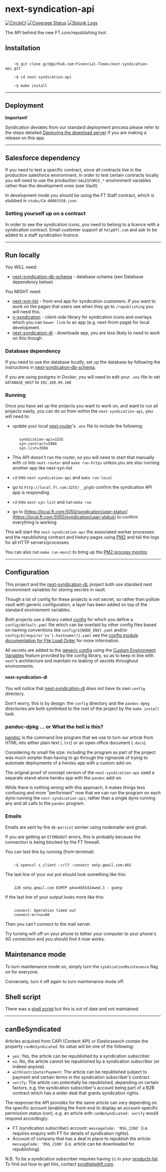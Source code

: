 # next-syndication-api

[![CircleCI](https://circleci.com/gh/Financial-Times/next-syndication-api.svg?style=svg)](https://circleci.com/gh/Financial-Times/next-syndication-api)
[![Coverage Status](https://coveralls.io/repos/github/Financial-Times/next-syndication-api/badge.svg?branch=master)](https://coveralls.io/github/Financial-Times/next-syndication-api?branch=master)
[![Splunk Logs](https://img.shields.io/badge/splunk-logs-brightgreen.svg)](https://financialtimes.splunkcloud.com/en-US/app/search/search?q=search%20source%3D%22%2Fvar%2Flog%2Fapps%2Fheroku%2Fft-next-syndication-api.log%22%20index%3D%22heroku%22&display.page.search.mode=verbose&dispatch.sample_ratio=1&earliest=-6d&latest=now&sid=1533553215.15335907)

The API behind the new FT.com/republishing tool.

## Installation

```shell

    ~$ git clone git@github.com:Financial-Times/next-syndication-api.git

    ~$ cd next-syndication-api

    ~$ make install

```

----
## Deployment

**Important!**

Syndication deviates from our standard deployment process please refer to the steps detailed [Deploying the download server](https://github.com/Financial-Times/next-syndication-dl#deploying-the-download-server) if you are making a release on this app.

---

## Salesforce dependency

If you need to test a specific contract, since all contracts live in the production salesforce environment, in order to test certain contracts locally you will need to use the production `SALESFORCE_*` environment variables rather than the development ones (see Vault).

In development mode you should be using the FT Staff contract, which is stubbed in `stubs/CA-00001558.json`


### Setting yourself up on a contract

In order to see the syndication icons, you need to belong to a licence with a syndication contract. Email customer support at `help@ft.com` and ask to be added to a staff syndication licence.

---
## Run locally

You WILL need:
* [next-syndication-db-schema](https://github.com/Financial-Times/next-syndication-db-schema) - database schema (see Database dependency below)

You MIGHT need:
* [next-syn-list](https://github.com/Financial-Times/next-syn-list) - front-end app for syndication customers. If you want to work on the pages that users see when they go to `/republishing` you will need this.
* [n-syndication](https://github.com/Financial-Times/n-syndication) - client-side library for syndication icons and overlays which you can `bower link` to an app (e.g. next-front-page) for local development.
* [next-syndication-dl](https://github.com/Financial-Times/next-syndication-dl) - downloads app, you are less likely to need to work on this though.

### Database dependency

If you need to use the database locally, set up the database by following the instructions in [next-syndication-db-schema](https://github.com/Financial-Times/next-syndication-db-schema).

If you are using postgres in Docker, you will need to edit your `.env` file to set `DATABASE_HOST` to `192.168.99.100`

### Running
Once you have set up the projects you want to work on, and want to run all projects easily, you can do so from within the `next-syndication-api`, you will need to:

- update your local [next-router](https://github.com/Financial-Times/next-router)'s `.env` file to include the following:

  ```properties

     syndication-api=3255
     syn-contract=3984
     syn-list=3566

  ```
- This API doesn't run the router, so you will need to start that manually with `cd` into `next-router` and `make run-https` unless you are also running another app like next-syn-list
- `cd` into `next-syndication-api` and `make run-local`
- go to `http://local.ft.com:3255/__gtg`to confirm the syndication API app is responding


- `cd` into `next-syn-list` and run `make run`
- go to [https://local.ft.com:5050/syndication/user-status](https://local.ft.com:5050/syndication/user-status) to confirm everything is working

This will start the `next-syndication-api` the associated worker processes and the republishing contract and history pages using [PM2](https://www.npmjs.com/package/pm2) and tail the logs for all HTTP servers/processes.

You can also run `make run-monit` to bring up the [PM2 process monitor](https://www.npmjs.com/package/pm2#cpu--memory-monitoring).

---

## Configuration

This project and the [next-syndication-dL](https://github.com/Financial-Times/next-syndication-dl) project both use standard next environment variables for storing secrets in vault.

Though a lot of config for these projects is not secret, so rather than pollute vault with generic configuration, a layer has been added on top of the standard environment variables.

Both projects use a library called [config](https://www.npmjs.com/package/config) for which you define a `config/default.yaml` file which can be overlaid by other config files based on naming conventions like `config/${NODE_ENV}.yaml` and/or `config/${require('os').hostname()}.yaml` see the [config module documentation for File Load Order](https://github.com/lorenwest/node-config/wiki/Configuration-Files#file-load-order) for more information.

All secrets are added to the [generic config](https://github.com/Financial-Times/next-syndication-api/tree/master/config) using the [Custom Environment Variables](https://github.com/lorenwest/node-config/wiki/Environment-Variables#custom-environment-variables) feature provided by the config library, so as to keep in line with `next`'s architecture and maintain no leaking of secrets throughout environments.

#### next-syndication-dl

You will notice that [next-syndication-dl](https://github.com/Financial-Times/next-syndication-dl) does not have its own `config` directory.

Don't worry, this is by design: the `config` directory and the `pandoc-dpkg` directories are both symlinked to the root of the project by the `make install` task.

### pandoc-dpkg ... or What the hell is this?

[pandoc](https://pandoc.org/MANUAL.html) is the command line program that we use to turn our article from HTML into either plain text (`.txt`) or an open office document (`.docx`).

Considering its small file size: including the program as part of the project was much simpler than having to go through the rigmarole of trying to automate deployments of a heroku app with a custom add-on.

The original proof of concept version of the `next-syndication-api` used a separate stand-alone heroku app with the `pandoc` add-on.

While there is nothing wrong with this approach, it makes things less confusing and more "performant" now that we can run the program on each dyno running the `next-syndication-api`; rather than a single dyno running any and all calls to the `pandoc` program.

### Emails

Emails are sent by the `db-persist` worker using nodemailer and gmail.

If you are getting an `ETIMEDOUT` errors, this is probably because the connection is being blocked by the FT firewall.

You can test this by running (from terminal):

```shell

    ~$ openssl s_client -crlf -connect smtp.gmail.com:465

```

The last line of your out put should look something like this:

```shell

    220 smtp.gmail.com ESMTP q4sm4655414wmd.3 - gsmtp

```

If the last line of your output looks more like this:


```shell

    connect: Operation timed out
    connect:errno=60

```

Then you can't connect to the mail server.

Try turning wifi off on your phone to tether your computer to your phone's 4G connection and you should find it now works.


## Maintenance mode

To turn maintenance mode on, simply turn the `syndicationMaintenance` flag on for everyone.

Conversely, turn it off again to turn maintenance mode off.

## Shell script
There was a [shell script](https://github.com/constantology/n-dev-mode/blob/master/project/syndication) but this is out of date and not maintained

---

## canBeSyndicated

Articles acquired from CAPI (Content API) or Elasticsearch contain the property `canBeSyndicated`. Its value will be one of the following:

- `yes`: Yes, the article can be republished by a syndication subscriber.
- `no`: No, the article cannot be republished by a syndication subscriber (or indeed anyone).
- `withContributorPayment`: The article can be republished subject to payment and certain terms in the syndication subscriber's contract.
- `verify`: The article can potentially be republished, depending on certain factors, e.g. the syndication subscriber's account being part of a B2B contract which has a wider deal that grants syndication rights.

The response the API provides for the same article can vary depending on the specific account (enabling the front-end to display an account-specific permission status icon), e.g. an article with `canBeSyndicated: verify` would respond accordingly:

- FT (syndication subscriber) account: `messageCode: 'MSG_2200'` (i.e. requires enquiry with FT for details of syndication rights).
- Account of company that has a deal in place to republish the article: `messageCode: 'MSG_2100'` (i.e. article can be downloaded for republishing).

N.B. To be a syndication subscriber requires having `S1` in your [products list](https://session-next.ft.com/products). To find out how to get this, contact syndhelp@ft.com.
